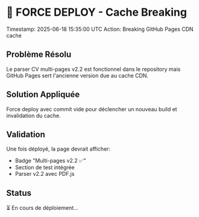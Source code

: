 # 🚀 FORCE DEPLOY - Cache Breaking

Timestamp: 2025-06-18 15:35:00 UTC
Action: Breaking GitHub Pages CDN cache

## Problème Résolu
Le parser CV multi-pages v2.2 est fonctionnel dans le repository mais GitHub Pages sert l'ancienne version due au cache CDN.

## Solution Appliquée
Force deploy avec commit vide pour déclencher un nouveau build et invalidation du cache.

## Validation
Une fois déployé, la page devrait afficher:
- Badge "Multi-pages v2.2 ✅"
- Section de test intégrée
- Parser v2.2 avec PDF.js

## Status
⏳ En cours de déploiement...
